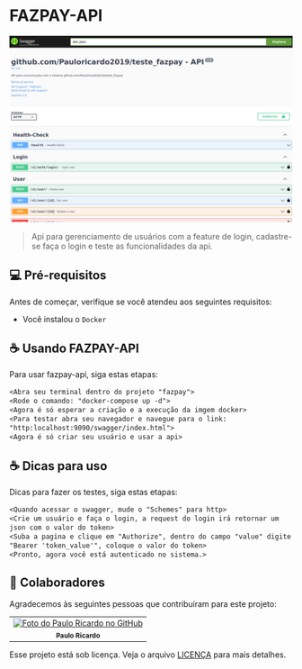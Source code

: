 # FAZPAY-API

<img src="swagger.png" alt="Swagger image">

> Api para gerenciamento de usuários com a feature de login, cadastre-se faça o login e teste as funcionalidades da api.

## 💻 Pré-requisitos

Antes de começar, verifique se você atendeu aos seguintes requisitos:

- Você instalou o `Docker`

## ☕ Usando FAZPAY-API

Para usar fazpay-api, siga estas etapas:

```
<Abra seu terminal dentro do projeto "fazpay">
<Rode o comando: "docker-compose up -d">
<Agora é só esperar a criação e a execução da imgem docker>
<Para testar abra seu navegador e navegue para o link: "http:localhost:9090/swagger/index.html">
<Agora é só criar seu usuário e usar a api>
```

## ☕ Dicas para uso

Dicas para fazer os testes, siga estas etapas:

```
<Quando acessar o swagger, mude o "Schemes" para http>
<Crie um usuário e faça o login, a request do login irá retornar um json com o valor do token>
<Suba a pagina e clique em "Authorize", dentro do campo "value" digite "Bearer 'token_value'", coloque o valor do token>
<Pronto, agora você está autenticado no sistema.>
```

## 🤝 Colaboradores

Agradecemos às seguintes pessoas que contribuíram para este projeto:

<table>
  <tr>
    <td align="center">
      <a href="https://github.com/Pauloricardo2019" title="Visitar o perfil">
        <img src="https://avatars.githubusercontent.com/u/49963863?s=400" width="100px;" alt="Foto do Paulo Ricardo no GitHub"/><br>
        <sub>
          <b>Paulo Ricardo</b>
        </sub>
      </a>
    </td>
  </tr>
</table>

Esse projeto está sob licença. Veja o arquivo [LICENÇA](LICENSE.md) para mais detalhes.
